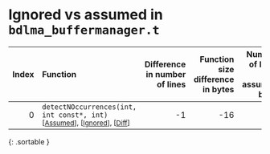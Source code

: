 # Ignored vs assumed in `bdlma_buffermanager.t`

<script src="../sorttable.js"></script>

|   Index | Function                                                                                                                |   Difference in number of lines |   Function size difference in bytes |   Number of lines in assumed build | Number of bytes in assumed build   |   Number of lines in ignored build | Number of bytes in ignored build   |
|--------:|:------------------------------------------------------------------------------------------------------------------------|--------------------------------:|------------------------------------:|-----------------------------------:|:-----------------------------------|-----------------------------------:|:-----------------------------------|
|       0 | `detectNOccurrences(int, int const*, int)` <sup>\[[Assumed](0-assume)\], \[[Ignored](0-none)\], \[[Diff](0-diff.html)\] |                              -1 |                                 -16 |                                416 | 4,202,384                          |                                432 | 4,202,384                          |
{: .sortable }
